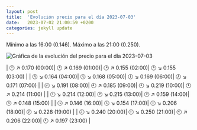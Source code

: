 ```yaml
---
layout: post
title:  'Evolución precio para el día 2023-07-03'
date:   2023-07-02 21:00:59 +0200
categories: jekyll update
---
```

Mínimo a las 16:00 (0.146). Máximo a las 21:00 (0.250). 

![Gráfica de la evolución del precio para el día 2023-07-03](https://files.botsin.space/media_attachments/files/110/646/040/108/238/135/original/3f2e44fa7a060cb7.png)


| 🕛 ↗ 0.170 (00:00)| 🕐 ↗ 0.169 (01:00)| 🕑 ↗ 0.155 (02:00)| 🕒 ↘ 0.155 (03:00) | 
| 🕓 ↘ 0.164 (04:00)| 🕔 ↘ 0.168 (05:00)| 🕕 ↘ 0.169 (06:00)| 🕖 ↘ 0.171 (07:00) | 
| 🕗 ↘ 0.191 (08:00)| 🕘 ↗ 0.185 (09:00)| 🕙 ↘ 0.219 (10:00)| 🕚 ↗ 0.214 (11:00) | 
| 🕛 ↘ 0.214 (12:00)| 🕐 ↘ 0.215 (13:00)| 🕑 ↗ 0.159 (14:00)| 🕒 ↗ 0.148 (15:00) | 
| 🕓 ↗ 0.146 (16:00)| 🕔 ↘ 0.154 (17:00)| 🕕 ↘ 0.206 (18:00)| 🕖 ↘ 0.228 (19:00) | 
| 🕗 ↘ 0.240 (20:00)| 🕘 ↘ 0.250 (21:00)| 🕙 ↗ 0.206 (22:00)| 🕚 ↗ 0.197 (23:00) | 
 

